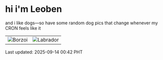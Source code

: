 # hi i'm Leoben

and i like dogs—so have some random dog pics that change whenever my CRON feels like it

|  |  |
|--------|----------|
| ![Borzoi](https://random-dog-vercel.vercel.app/api/random-borzoi?v=1757781722) | ![Labrador](https://random-dog-vercel.vercel.app/api/random-labrador?v=1757781722) |

Last updated: 2025-09-14 00:42 PHT

